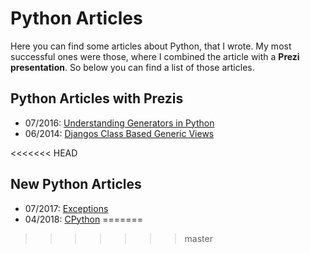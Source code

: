 # Python Articles

Here you can find some articles about Python, that I wrote. My most successful ones were those, where I combined the article with a **Prezi presentation**. So below you can find a list of those articles. 

## Python Articles with Prezis
- 07/2016: [Understanding Generators in Python](python/generators/python_generators.md)
- 06/2014: [Djangos Class Based Generic Views](python/djangos_class_based_generic_views/djangos_class_based_generic_views.md)

<<<<<<< HEAD
## New Python Articles
- 07/2017: [Exceptions](python/exceptions/python_exceptions.md)
- 04/2018: [CPython](python/cpython/cpython.md)
=======
>>>>>>> master
